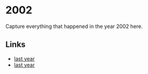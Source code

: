 # 2002

Capture everything that happened in the year 2002 here.

## Links
- [last year](calendar/years/2001.md)
- [last year](calendar/years/2003.md)